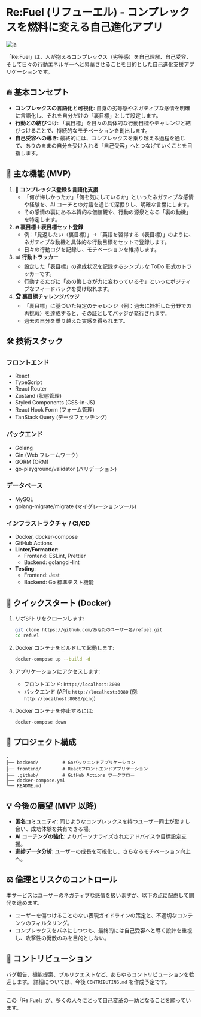 # Re:Fuel (リフューエル) - コンプレックスを燃料に変える自己進化アプリ

[![ja](https://img.shields.io/badge/lang-ja-blue.svg)](README.md)

「Re:Fuel」は、人が抱えるコンプレックス（劣等感）を自己理解、自己受容、そして日々の行動エネルギーへと昇華させることを目的とした自己進化支援アプリケーションです。

## 🔥 基本コンセプト

- **コンプレックスの言語化と可視化**: 自身の劣等感やネガティブな感情を明確に言語化し、それを自分だけの「裏目標」として設定します。
- **行動との結びつけ**: 「裏目標」を日々の具体的な行動目標やチャレンジと結びつけることで、持続的なモチベーションを創出します。
- **自己受容への導き**: 最終的には、コンプレックスを乗り越える過程を通じて、ありのままの自分を受け入れる「自己受容」へとつなげていくことを目指します。

## 🚀 主な機能 (MVP)

1. **🧠 コンプレックス登録＆言語化支援**
   - 「何が悔しかったか」「何を気にしているか」といったネガティブな感情や経験を、AI コーチとの対話を通じて深掘りし、明確な言葉にします。
   - その感情の裏にある本質的な価値観や、行動の源泉となる「裏の動機」を特定します。
2. **🔥 裏目標＋表目標セット登録**
   - 例：「見返したい（裏目標）」→「英語を習得する（表目標）」のように、ネガティブな動機と具体的な行動目標をセットで登録します。
   - 日々の行動ログを記録し、モチベーションを維持します。
3. **📊 行動トラッカー**
   - 設定した「表目標」の達成状況を記録するシンプルな ToDo 形式のトラッカーです。
   - 行動するたびに「あの悔しさが力に変わっているぞ」といったポジティブなフィードバックを受け取れます。
4. **🏆 裏目標チャレンジバッジ**
   - 「裏目標」に基づいた特定のチャレンジ（例：過去に挫折した分野での再挑戦）を達成すると、その証としてバッジが発行されます。
   - 過去の自分を乗り越えた実感を得られます。

## 🛠️ 技術スタック

### フロントエンド

- React
- TypeScript
- React Router
- Zustand (状態管理)
- Styled Components (CSS-in-JS)
- React Hook Form (フォーム管理)
- TanStack Query (データフェッチング)

### バックエンド

- Golang
- Gin (Web フレームワーク)
- GORM (ORM)
- go-playground/validator (バリデーション)

### データベース

- MySQL
- golang-migrate/migrate (マイグレーションツール)

### インフラストラクチャ / CI/CD

- Docker, docker-compose
- GitHub Actions
- **Linter/Formatter**:
  - Frontend: ESLint, Prettier
  - Backend: golangci-lint
- **Testing**:
  - Frontend: Jest
  - Backend: Go 標準テスト機能

## 🏁 クイックスタート (Docker)

1. リポジトリをクローンします:
   ```bash
   git clone https://github.com/あなたのユーザー名/refuel.git
   cd refuel
   ```
2. Docker コンテナをビルドして起動します:
   ```bash
   docker-compose up --build -d
   ```
3. アプリケーションにアクセスします:

   - フロントエンド: `http://localhost:3000`
   - バックエンド (API): `http://localhost:8080` (例: `http://localhost:8080/ping`)

4. Docker コンテナを停止するには:
   ```bash
   docker-compose down
   ```

## 📁 プロジェクト構成

```
.
├── backend/         # Goバックエンドアプリケーション
├── frontend/        # Reactフロントエンドアプリケーション
├── .github/         # GitHub Actions ワークフロー
├── docker-compose.yml
└── README.md
```

## 💡 今後の展望 (MVP 以降)

- **匿名コミュニティ**: 同じようなコンプレックスを持つユーザー同士が励まし合い、成功体験を共有できる場。
- **AI コーチングの強化**: よりパーソナライズされたアドバイスや目標設定支援。
- **進捗データ分析**: ユーザーの成長を可視化し、さらなるモチベーション向上へ。

## ⚖️ 倫理とリスクのコントロール

本サービスはユーザーのネガティブな感情を扱いますが、以下の点に配慮して開発を進めます。

- ユーザーを傷つけることのない表現ガイドラインの策定と、不適切なコンテンツのフィルタリング。
- コンプレックスをバネにしつつも、最終的には自己受容へと導く設計を重視し、攻撃性の発散のみを目的としない。

## 🤝 コントリビューション

バグ報告、機能提案、プルリクエストなど、あらゆるコントリビューションを歓迎します。
詳細については、今後 `CONTRIBUTING.md` を作成予定です。

---

この「Re:Fuel」が、多くの人々にとって自己変革の一助となることを願っています。
